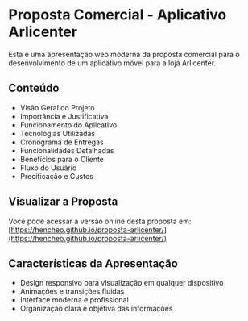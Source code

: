 # Proposta Comercial - Aplicativo Arlicenter

Esta é uma apresentação web moderna da proposta comercial para o desenvolvimento de um aplicativo móvel para a loja Arlicenter.

## Conteúdo

* Visão Geral do Projeto
* Importância e Justificativa
* Funcionamento do Aplicativo
* Tecnologias Utilizadas
* Cronograma de Entregas
* Funcionalidades Detalhadas
* Benefícios para o Cliente
* Fluxo do Usuário
* Precificação e Custos

## Visualizar a Proposta

Você pode acessar a versão online desta proposta em: [https://hencheo.github.io/proposta-arlicenter/](https://hencheo.github.io/proposta-arlicenter/)

## Características da Apresentação

* Design responsivo para visualização em qualquer dispositivo
* Animações e transições fluidas
* Interface moderna e profissional
* Organização clara e objetiva das informações 